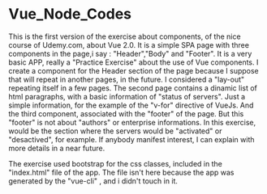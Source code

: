 # Vue_Node_Codes
This is the first version of the exercise about components, of the nice course of Udemy.com, about Vue 2.0.
It is a simple SPA page with three components in the page,i say : "Header","Body" and "Footer".
It is a very basic APP, really a "Practice Exercise" about the use of Vue components.
I create a component for the Header section of the page because I suppose that will repeat in another pages,
in the future. I considered a "lay-out" repeating itself in a few pages.
The second page contains a dinamic list of html paragraphs, with a basic information of "status of servers".
Just a simple information, for the example of the "v-for" directive of VueJs.
And the third component, associated with the "footer" of the page. But this "footer" is not about "authors" or
enterprise informations. In this exercise, would be the section where the servers would be "activated" or "desactived",
for example.
If anybody manifest interest, I can explain with more details in a near future.

The exercise used bootstrap for the css classes, included in the "index.html" file of the app. The file isn't here because the app was generated by the "vue-cli" , and i didn't touch in it.
